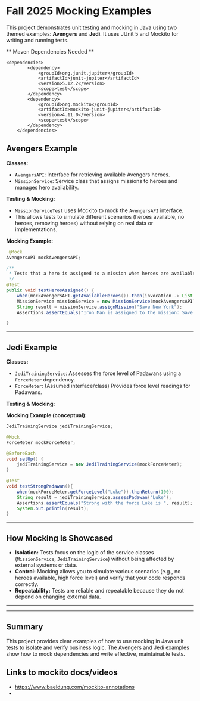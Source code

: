 # Fall 2025 Mocking Examples

This project demonstrates unit testing and mocking in Java using two themed examples: **Avengers** and **Jedi**. It uses JUnit 5 and Mockito for writing and running tests.

** Maven Dependencies Needed ** 
```
<dependencies>
        <dependency>
            <groupId>org.junit.jupiter</groupId>
            <artifactId>junit-jupiter</artifactId>
            <version>5.12.2</version>
            <scope>test</scope>
        </dependency>
        <dependency>
            <groupId>org.mockito</groupId>
            <artifactId>mockito-junit-jupiter</artifactId>
            <version>4.11.0</version>
            <scope>test</scope>
        </dependency>
    </dependencies>
```

## Avengers Example

**Classes:**
- `AvengersAPI`: Interface for retrieving available Avengers heroes.
- `MissionService`: Service class that assigns missions to heroes and manages hero availability.

**Testing & Mocking:**
- `MissionServiceTest` uses Mockito to mock the `AvengersAPI` interface.
- This allows tests to simulate different scenarios (heroes available, no heroes, removing heroes) without relying on real data or implementations.

**Mocking Example:**
```java
 @Mock
AvengersAPI mockAvengersAPI;

/**
 * Tests that a hero is assigned to a mission when heroes are available.
 */
@Test
public void testHerosAssigned() {
    when(mockAvengersAPI.getAvailableHeroes()).then(invocation -> List.of("Iron Man", "Spider Man")); // Mocking to return a list with heroes
    MissionService missionService = new MissionService(mockAvengersAPI);
    String result = missionService.assignMission("Save New York");
    Assertions.assertEquals("Iron Man is assigned to the mission: Save New York", result);

}
```

---

## Jedi Example

**Classes:**
- `JediTrainingService`: Assesses the force level of Padawans using a `ForceMeter` dependency.
- `ForceMeter`: (Assumed interface/class) Provides force level readings for Padawans.

**Testing & Mocking:**

**Mocking Example (conceptual):**
```java
JediTrainingService jediTrainingService;

@Mock
ForceMeter mockForceMeter;

@BeforeEach
void setUp() {
    jediTrainingService = new JediTrainingService(mockForceMeter);
}

@Test
void testStrongPadawan(){
    when(mockForceMeter.getForceLevel("Luke")).thenReturn(100);
    String result = jediTrainingService.assessPadawan("Luke");
    Assertions.assertEquals("Strong with the force Luke is ", result);
    System.out.println(result);
}
```

---

## How Mocking Is Showcased
- **Isolation:** Tests focus on the logic of the service classes (`MissionService`, `JediTrainingService`) without being affected by external systems or data.
- **Control:** Mocking allows you to simulate various scenarios (e.g., no heroes available, high force level) and verify that your code responds correctly.
- **Repeatability:** Tests are reliable and repeatable because they do not depend on changing external data.

---

---

## Summary
This project provides clear examples of how to use mocking in Java unit tests to isolate and verify business logic. The Avengers and Jedi examples show how to mock dependencies and write effective, maintainable tests.

## Links to mockito docs/videos 
- https://www.baeldung.com/mockito-annotations
-  
